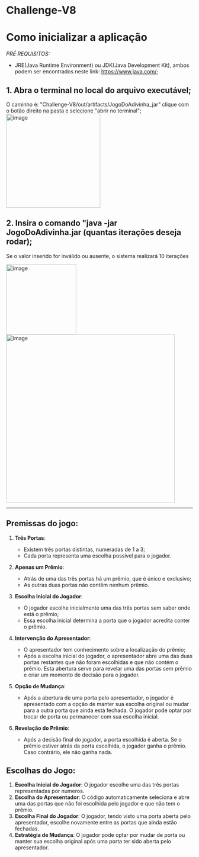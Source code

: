 # Challenge-V8

# Como inicializar a aplicação

*PRÉ REQUISITOS:*
- JRE(Java Runtime Environment) ou JDK(Java Development Kit), ambos podem ser encontrados neste link: https://www.java.com/;

## 1. Abra o terminal no local do arquivo executável;
O caminho é: "Challenge-V8/out/artifacts/JogoDoAdivinha_jar" clique com o botão direito na pasta e selecione "abrir no terminal";
<img width="254" alt="image" src="https://github.com/germanoskt/Challenge-V8/assets/142634508/def8d360-e76a-479b-85ce-25fef7673011">

## 2. Insira o comando "java -jar JogoDoAdivinha.jar (quantas iterações deseja rodar);
Se o valor inserido for inválido ou ausente, o sistema realizará 10 iterações

<img width="189" alt="image" src="https://github.com/germanoskt/Challenge-V8/assets/142634508/b53536c0-553b-46da-a5dc-55918292eb70">


<img width="455" alt="image" src="https://github.com/germanoskt/Challenge-V8/assets/142634508/ee12bf52-e10d-4ca3-87c1-6823c7e2b2e3">



---


## Premissas do jogo:

1. **Três Portas**:
   - Existem três portas distintas, numeradas de 1 a 3;
   - Cada porta representa uma escolha possível para o jogador.
   
3. **Apenas um Prêmio**:
   - Atrás de uma das três portas há um prêmio, que é único e exclusivo;
   - As outras duas portas não contêm nenhum prêmio.
   
5. **Escolha Inicial do Jogador**:
   - O jogador escolhe inicialmente uma das três portas sem saber onde está o prêmio;
   - Essa escolha inicial determina a porta que o jogador acredita conter o prêmio.
   
7. **Intervenção do Apresentador**:
   - O apresentador tem conhecimento sobre a localização do prêmio;
   - Após a escolha inicial do jogador, o apresentador abre uma das duas portas restantes que não foram escolhidas e que não contém o prêmio.
     Esta abertura serve para revelar uma das portas sem prêmio e criar um momento de decisão para o jogador.
   
9. **Opção de Mudança**:
    - Após a abertura de uma porta pelo apresentador, o jogador é apresentado com a opção de manter sua escolha original ou mudar para a outra porta que ainda está fechada.
      O jogador pode optar por trocar de porta ou permanecer com sua escolha inicial.

11. **Revelação do Prêmio**:
    - Após a decisão final do jogador, a porta escolhida é aberta.
      Se o prêmio estiver atrás da porta escolhida, o jogador ganha o prêmio. Caso contrário, ele não ganha nada.


## Escolhas do Jogo:

1. **Escolha Inicial do Jogador**: O jogador escolhe uma das três portas representadas por numeros.
2. **Escolha do Apresentador**: O código automaticamente seleciona e abre uma das portas que não foi escolhida pelo jogador e que não tem o prêmio.
3. **Escolha Final do Jogador**: O jogador, tendo visto uma porta aberta pelo apresentador, escolhe novamente entre as portas que ainda estão fechadas.
4. **Estratégia de Mudança**: O jogador pode optar por mudar de porta ou manter sua escolha original após uma porta ter sido aberta pelo apresentador.





  
